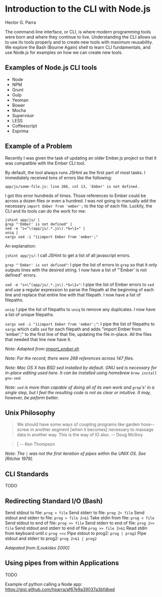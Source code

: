# Introduction to the CLI with Node.js

Hector G. Parra

The command-line interface, or CLI, is where modern programming tools were born and where they continue to live. Understanding the CLI allows us to use its tools properly and to create new tools with maximum reusability. We explore the Bash (Bourne Again) shell to learn CLI fundamentals, and use Node.js for examples on how we can create new tools.

## Examples of Node.js CLI tools

- Node
- NPM
- Grunt
- Gulp
- Yeoman
- Bower
- Mocha
- Supervisor
- LESS
- Coffeescript
- Esprima

## Example of a Problem

Recently I was given the task of updating an older Ember.js project so that it was compatible with the Ember CLI tool.

By default, the tool always runs JSHint as the first part of most tasks. I immediately received tons of errors like the following:

`app/js/some-file.js: line 266, col 13, 'Ember' is not defined.`

I got this error hundreds of times. Those references to Ember could be across a dozen files or even a hundred. I was not going to manually add the necessary `import Ember from 'ember';` to the top of each file. Luckily, the CLI and its tools can do the work for me:

```shell
jshint app/js/ |
grep "'Ember' is not defined" |
sed -e "s=^\(app/js/.*.js\).*$=\1=" |
uniq |
xargs sed -i "1iimport Ember from 'ember';"
```

An explanation:

`jshint app/js/`: I call JSHint to get a list of all javascript errors.

`grep "'Ember' is not defined"`: I pipe the list of errors to `grep` so that it only outputs lines with the desired string. I now have a list of "'Ember' is not defined" errors.

`sed -e "s=\^(app/js/.*.js\).*$=\1="`: I pipe the list of Ember errors to `sed` and use a regular expression to parse the filepath at the beginning of each line and replace that entire line with that filepath. I now have a list of filepaths.

`uniq`: I pipe the list of filepaths to `uniq` to remove any duplicates. I now have a list of unique filepaths.

`xargs sed -i "1iimport Ember from 'ember';"`: I pipe the list of filepaths to `xargs` which calls `sed` for each filepath and adds "import Ember from 'ember';" to the first line of that file, updating the file in-place. All the files that needed that line now have it.

_Note: Adapted from [import_ember.sh](https://gist.github.com/hparra/9c4de5fcc0073c628376)_

_Note: For the record, there were 268 references across 147 files._

_Note: Mac OS X has BSD sed installed by default. GNU sed is necessary for in-place editing used here. It can be installed using homebrew `brew install gnu-sed`._

_Note: `sed` is more than capable of doing all of its own work and `grep`'s' in a single step, but I feel the resulting code is not as clear or intuitive. It may, however, be peform better._

## Unix Philosophy

> We should have some ways of coupling programs like garden hose--screw in another segment [when it becomes] necessary to massage data in another way. This is the way of IO also. -- Doug McIlroy

> | -- Ken Thompson

_Note: The `|` was not the first iteration of pipes within the UNIX OS. See [Ritchie 1979]._

## CLI Standards

TODO

## Redirecting Standard I/O (Bash)

Send stdout to file: `prog > file`
Send stderr to file: `prog 2> file`
Send stdout and stderr to file: `prog > file 2>&1`
Take stdin from file: `prog < file`
Send stdout to end of file: `prog >> file`
Send stderr to end of file: `prog 2>> file`
Send stdout and stderr to end of file `prog >> file 2>&1`
Read stdin from keyboard until c `prog <<c`
Pipe stdout to prog2: `prog | prog2`
Pipe stdout and stderr to prog2: `prog 2>&1 | prog2`

_Adapated from [Loukides 2000]_

## Using pipes from within Applications

TODO

Example of python calling a Node app: https://gist.github.com/hparra/af67e9a39037a3bfdbed
